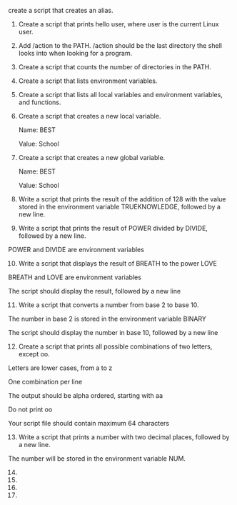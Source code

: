create a script that creates an alias.

1. Create a script that prints hello user, where user is the current Linux user.

2. Add /action to the PATH. /action should be the last directory the shell looks into when looking for a program.

3. Create a script that counts the number of directories in the PATH.

4. Create a script that lists environment variables.

5. Create a script that lists all local variables and environment variables, and functions.

6. Create a script that creates a new local variable.

   Name: BEST

   Value: School

7. Create a script that creates a new global variable.

   Name: BEST

   Value: School

8. Write a script that prints the result of the addition of 128 with the value stored in the environment variable TRUEKNOWLEDGE, followed by a new line.

9. Write a script that prints the result of POWER divided by DIVIDE, followed by a new line.

POWER and DIVIDE are environment variables

10. Write a script that displays the result of BREATH to the power LOVE

BREATH and LOVE are environment variables

The script should display the result, followed by a new line

11. Write a script that converts a number from base 2 to base 10.

The number in base 2 is stored in the environment variable BINARY

The script should display the number in base 10, followed by a new line

12. Create a script that prints all possible combinations of two letters, except oo.

Letters are lower cases, from a to z

One combination per line

The output should be alpha ordered, starting with aa

Do not print oo

Your script file should contain maximum 64 characters

13. Write a script that prints a number with two decimal places, followed by a new line.

The number will be stored in the environment variable NUM.

14. 

15.

16.

17.
